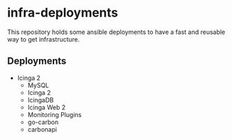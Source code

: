 # infra-deployments

This repository holds some ansible deployments to have a fast and reusable way to get infrastructure.

## Deployments

* Icinga 2
  * MySQL
  * Icinga 2
  * IcingaDB
  * Icinga Web 2
  * Monitoring Plugins
  * go-carbon
  * carbonapi